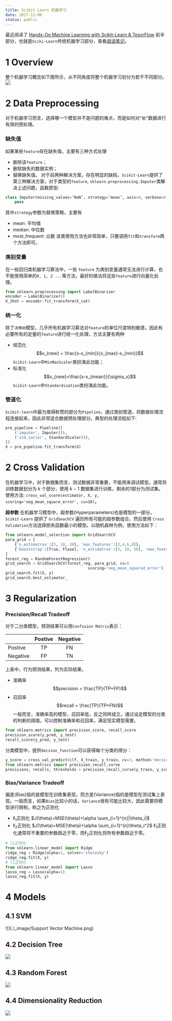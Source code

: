 ```yaml
---
title: Scikit Learn 机器学习
date: 2017-11-06
status: public
---
```

最近阅读了 [Hands-On Machine Learning with Scikit-Learn & TesorFlow](https://book.douban.com/subject/26840215/) 前半部分，也就是`Sciki-Learn`传统机器学习部分，查看[阅读笔记](https://github.com/gaufung/Handon-ml)。

# 1 Overview
整个机器学习概览如下图所示，从不同角度将整个机器学习划分为若干不同部分。
![](./_image/TypeofML.png)
# 2 Data Preprocessing
对于机器学习而言，选择哪一个模型并不是问题的难点，而是如何对`“脏”`数据进行有效的预处理。
### 缺失值
如果某些`feature`存在缺失值，主要有三种方式处理
- 删除该`feature`；
- 删除缺失的数据实例；
- 替换缺失值。
对于前两种解决方案，存在明显的缺陷，`Scikit-Learn`提供了第三种解决方案，对于类型的`feature`, `sklearn.preprocessing.Imputer`类解决上述问题，函数原型:
```python
class Imputer(missing_values=’NaN’, strategy=’mean’, axis=0, verbose=0, copy=True)
    pass
```
其中`strategy`参数为替换策略，主要有
- mean: 平均值
- median: 中位数
- most\_frequent: 众数
该类使用方法也非常简单，只要调用`fit`和`transform`两个方法即可。

### 类别变量
在一些回归类机器学习算法中，一些 `feature` 为类别变量通常无法进行计算，也不能使用简单的`0, 1, 2 ...`等方法，最好的做法将这些`feature`进行向量化处理。
```python
from sklearn.preprocessing import LabelBinarizer
encoder = LabelBinarizer()
X_1hot = encoder.fit_transform(X_cat)
```
### 统一化
除了`决策树`模型，几乎所有机器学习算法对`feature`的单位尺度特别敏感，因此有必要所有的定量的`feature`进行统一化处理，方法主要有两种
- 规范化
 $$x_{new} = \frac{x-x_{min}}{x_{max}-x_{min}}$$ 
 `Scikit-Learn`中`MinMaxScaler`类扮演此功能；
- 标准化
$$x_{new}=\frac{x-x_{mean}}{\sigma_x}$$
`Scikit-Learn`中`Standardization`类扮演此功能。

### 管道化
`Scikit-learn`中最为值得称赞的部分为`Pipeline`，通过类别管道，将数据处理流程连接起来，因此非常适合数据预处理部分。典型的处理流程如下:
```python
pre_pipeline = Pipeline([
    ('imputer', Imputer()),
    ('std_sacler', StandardScaler()),
])
X = pre_pipeline.fit_transform(X)
```
# 2 Cross Validation
在机器学习中，对于数据集而言，测试数据非常重要，不能用来调试模型。通常将训练数据划分为 $k$ 个部分，使用 $k-1$ 数据集进行训练，剩余的$1$部分为测试集。使用方法: `cross_val_score(estimator, X, y, scoring='neg_mean_square_error', cv=10)`。

 **超参数**
在机器学习模型中，超参数(Hyperparameters)也是模型的一部分，`Scikit-Learn`  提供了 `GridSeachCV` 遍历所有可能的超参数组合，然后使用 `Cross Validation`方法选择损失函数最小的模型。以随机森林为例，使用方法如下：
```python
from sklearn.model_selection import GridSearchCV
para_grid = [
    {'n_estimatros':[3, 10, 30], 'max_features':[2,4,6,8]},
    {'booststrap':[True, Flase], 'n_estimatros':[3, 10, 30], 'max_features':[2,4,6,8]}
]
forest_reg = RandomForestRegression()
grid_search = GridSearchCV(forest_reg, para_grid, cv=5
                                    scoring='neg_mean_squared_error')
grid_search.fit(X, y)
grid_search.best_estimator_
```
# 3 Regularization
### Precision/Recall Tradeoff
对于二分类模型，预测结果可以用`Confusion Matrix`表示：

|  | Postive | Negative
----- | :-----: | :----:
Postive | TP | FN
Negative | FP | TN

上表中，行为预测结果，列为实际结果。
- 准确率
$$precision = \frac{TP}{TP+FP}$$
- 召回率
$$recall = \frac{TP}{TP+FN}$$
一般而言，准确率高的模型，召回率低，反之同样成立。通过设定模型的分类的判断的阈值，可以控制准确率和召回率，满足现实模型需要。
```python
from sklearn.metrics import precision_score, recall_score
precision_score(y_pred, y_test)
recall_score(y_pred, y_test)
```
分类模型中，提供`decsion_function`可以获得每个分类的得分：
```python
y_score = cross_val_predict(clf, X_train, y_train, cv=3, method='decsion_function')
from sklearn.metrics import precision_recall_curve
precisions, recalls, thresholds = precision_recall_curve(y_train, y_score)
```
### Bias/Variance Tradeoff
偏差(Bias)指的是模型在训练集表现，而方差(Variance)指的是模型在测试集上表现。一般而言，如果`Bias`比较小的话，`Variance`很有可能比较大，因此需要将模型进行限制，称之为正则化
- $\ell_1$正则化
$J(\theta)=MSE(\theta)+\alpha \sum_{i=1}^{n}|\theta_i|$
- $\ell_2$正则化
$J(\theta)=MSE(\theta)+\alpha \sum_{i=1}^{n}\theta_i^2$
$\ell_1$正则化通常将不重要的参数趋近于零，而$\ell_2$正则化将所有参数趋近于零。
```python
# l2正则化
from sklearn.linear_model import Ridge
ridge_reg = Ridge(alpha=1, solver='cholesky')
ridge_reg.fit(X, y)
# l1正则化
from sklearn.linear_model import Lasso
lasso_reg = Lasso(alpha=1)
lasso_reg.fit(X, y)
```
# 4 Models
## 4.1 SVM
![](./_image/Support Vector Machine.png)
## 4.2 Decision Tree
![](./_image/DecisionTree.png)
## 4.3 Random Forest
![](./_image/EnsembleLearning.png)
## 4.4 Dimensionality Reduction
![](./_image/DimensionalityReduction.png)